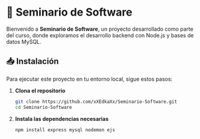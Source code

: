 # 🚀 Seminario de Software

Bienvenido a **Seminario de Software**, un proyecto desarrollado como parte del curso, donde exploramos el desarrollo backend con Node.js y bases de datos MySQL.

## 📥 Instalación

Para ejecutar este proyecto en tu entorno local, sigue estos pasos:

1. **Clona el repositorio**  
   ```bash
   git clone https://github.com/xXEdkaXx/Seminario-Software.git
   cd Seminario-Software
   ```

2. **Instala las dependencias necesarias**  
   ```bash
   npm install express mysql nodemon ejs
   
